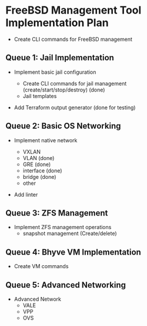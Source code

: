 # FreeBSD Management Tool Implementation Plan

- Create CLI commands for FreeBSD management


## Queue 1: Jail Implementation

- Implement basic jail configuration
    - Create CLI commands for jail management (create/start/stop/destroy) (done)
    - Jail templates

- Add Terraform output generator (done for testing)


## Queue 2: Basic OS Networking

- Implement native network
    - VXLAN
    - VLAN (done)
    - GRE (done)
    - interface (done)
    - bridge (done)
    - other

- Add linter


## Queue 3: ZFS Management 

- Implement ZFS management operations
    - snapshot management (Create/delete)


## Queue 4: Bhyve VM Implementation

- Create VM commands


## Queue 5: Advanced Networking
- Advanced Network
    - VALE
    - VPP
    - OVS
